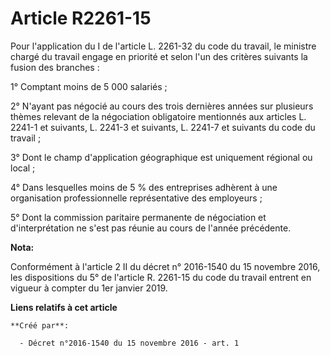 # Article R2261-15

Pour l'application du I de l'article L. 2261-32 du code du travail, le ministre chargé du travail engage en priorité et selon
l'un des critères suivants la fusion des branches :

1° Comptant moins de 5 000 salariés ;

2° N'ayant pas négocié au cours des trois  dernières années sur plusieurs thèmes relevant de la négociation  obligatoire
mentionnés aux articles L. 2241-1 et suivants, L. 2241-3 et suivants, L. 2241-7 et suivants du code du travail ;

3° Dont le champ d'application géographique est uniquement régional ou local ;

4° Dans lesquelles moins de 5 % des entreprises adhèrent à une organisation professionnelle représentative des employeurs ;

5° Dont la commission paritaire permanente  de négociation et d'interprétation ne s'est pas réunie au cours de  l'année
précédente.

**Nota:**

Conformément à l'article 2 II du décret n° 2016-1540 du 15 novembre 2016, les dispositions du 5° de l'article R. 2261-15 du
code du travail entrent en vigueur à compter du 1er janvier 2019.

**Liens relatifs à cet article**

	**Créé par**:

	  - Décret n°2016-1540 du 15 novembre 2016 - art. 1
